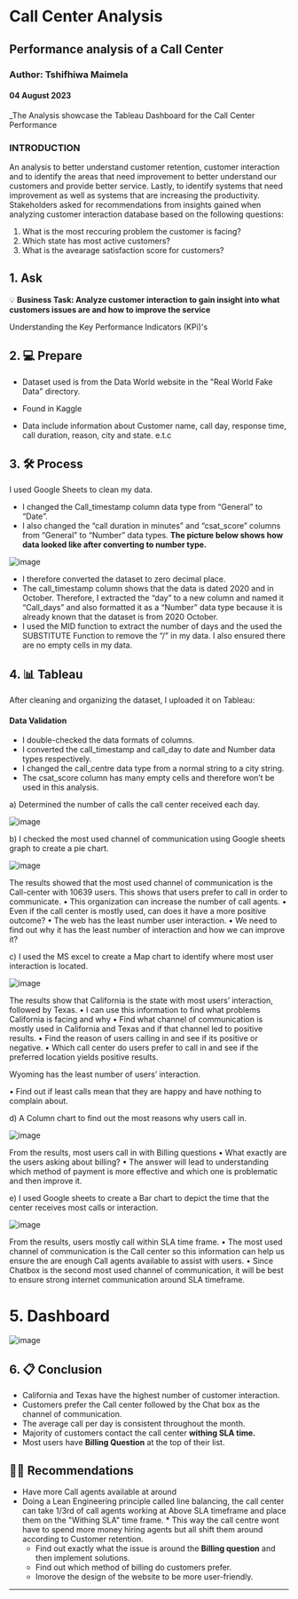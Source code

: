 # Call Center Analysis


## Performance analysis of a Call Center

### Author: Tshifhiwa Maimela
#### 04 August 2023

_The Analysis showcase the Tableau Dashboard for the Call Center Performance



### INTRODUCTION

An analysis to better understand customer retention, customer interaction and to identify the areas that need improvement to better understand our customers and provide better service. Lastly, to identify systems that need improvement as well as systems that are increasing the productivity.
Stakeholders asked for recommendations from insights gained when analyzing customer interaction database based on the following questions:
1.  What is the most reccuring problem the customer is facing?
2.  Which state has most active customers?
3.  What is the avearage satisfaction score for customers?



## 1. Ask
💡 **Business Task: Analyze customer interaction to gain insight into what customers issues are and how to improve the service**  

Understanding the Key Performance Indicators (KPi)'s 


## 2. 💻 Prepare
+ Dataset used is from the Data World website in the "Real World Fake Data" directory.

+ Found in Kaggle
  
+ Data include information about Customer name, call day, response time, call duration, reason, city and state. e.t.c


## 3. 🛠 Process

I used Google Sheets to clean my data. 
* I changed the Call_timestamp column data type from “General” to “Date”.
* I also changed the “call duration in minutes” and “csat_score” columns from “General” to “Number” data types.
**The picture below shows how data looked like after converting to number type.**
  
![image](https://github.com/MaimelaT/Call-Center-Analysis/assets/139053059/087aad86-b940-46f8-bf4e-001c766ed9ff)
  
* I therefore converted the dataset to zero decimal place. 
* The call_timestamp column shows that the data is dated 2020 and in October. Therefore, I extracted the “day” to a new column and named it “Call_days” and also formatted it as a “Number” data type because it is already known that the dataset is from 2020 October.
* I used the MID function to extract the number of days and the used the SUBSTITUTE Function to remove the “/” in my data. I also ensured there are no empty cells in my data.

## 4. 📊 Tableau

After cleaning and organizing the dataset, I uploaded it on Tableau:

#### Data Validation

- I double-checked the data formats of columns.
- I converted the call_timestamp and call_day to date and Number data types respectively.
- I changed the call_centre data type from a normal string to a city string.
- The csat_score column has many empty cells and therefore won’t be used in this analysis.


a)	Determined the number of calls the call center received each day.

![image](https://github.com/MaimelaT/Call-Center-Analysis/assets/139053059/516df7bd-a045-4c75-81f8-17dad0708745)


b)	I checked the most used channel of communication using Google sheets graph to create a pie chart.

![image](https://github.com/MaimelaT/Call-Center-Analysis/assets/139053059/41aee828-5b8e-47da-83b8-43192b828ef3)

The results showed that the most used channel of communication is the Call-center with 10639 users. This shows that users prefer to call in order to communicate.
•	This organization can increase the number of call agents.
•	Even if the call center is mostly used, can does it have a more positive outcome?
•	The web has the least number user interaction.
•	We need to find out why it has the least number of interaction and how we can improve it?


c)	I used the MS excel to create a Map chart to identify where most user interaction is located.

![image](https://github.com/MaimelaT/Call-Center-Analysis/assets/139053059/8ee3477a-15e1-4786-846b-21ef59c20504)

The results show that California is the state with most users’ interaction, followed by Texas.
•	I can use this information to find what problems California is facing and why
•	Find what channel of communication is mostly used in California and Texas and if that channel led to positive results.
•	Find the reason of users calling in and see if its positive or negative.
•	Which call center do users prefer to call in and see if the preferred location yields positive results.

Wyoming has the least number of users’ interaction.

•	Find out if least calls mean that they are happy and have nothing to complain about.


d)	A Column chart to find out the most reasons why users call in.

![image](https://github.com/MaimelaT/Call-Center-Analysis/assets/139053059/5ffab6ed-2b85-4ce9-9a9d-c287b6913a55)

From the results, most users call in with Billing questions
•	What exactly are the users asking about billing?
•	The answer will lead to understanding which method of payment is more effective and which one is problematic and then improve it.


e)	I used Google sheets to create a Bar chart to depict the time that the center receives most calls or interaction.

![image](https://github.com/MaimelaT/Call-Center-Analysis/assets/139053059/dac81833-3bb2-46bb-aca8-8e71d9bf806c)

From the results, users mostly call within SLA time frame.
•	The most used channel of communication is the Call center so this information can help us ensure the are enough Call agents available to assist with users.
•	Since Chatbox is the second most used channel of communication, it will be best to ensure strong internet communication around SLA timeframe.



# 5. Dashboard

![image](https://github.com/MaimelaT/Call-Center-Analysis/assets/139053059/849eff91-f3a2-4e1f-b686-977199ae0ff3)


## 6. 📋 Conclusion

* California and Texas have the highest number of customer interaction.
* Customers prefer the Call center followed by the Chat box as the channel of communication.
* The average call per day is consistent throughout the month.
* Majority of customers contact the call center **withing SLA time.**
* Most users have **Billing Question** at the top of their list.


## 🧗‍♀️ Recommendations

* Have more Call agents available at around
* Doing a Lean Engineering principle called line balancing, the call center can take 1/3rd of call agents working at Above SLA timeframe and place them on the "Withing SLA" time frame.
      * This way the call centre wont have to spend more money hiring agents but all shift them around according to Customer retention.
  * Find out exactly what the issue is around the **Billing question** and then implement solutions.
  * Find out which method of billing do customers prefer.
  * Imorove the design of the website to be more user-friendly.
 
------------------------------------------------------------------------------------------------------------------------------------------------------------------
